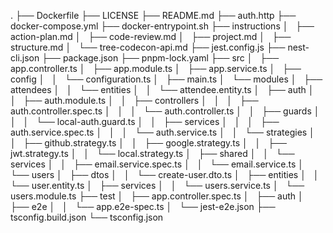 .
├── Dockerfile
├── LICENSE
├── README.md
├── auth.http
├── docker-compose.yml
├── docker-entrypoint.sh
├── instructions
│   ├── action-plan.md
│   ├── code-review.md
│   ├── project.md
│   ├── structure.md
│   └── tree-codecon-api.md
├── jest.config.js
├── nest-cli.json
├── package.json
├── pnpm-lock.yaml
├── src
│   ├── app.controller.ts
│   ├── app.module.ts
│   ├── app.service.ts
│   ├── config
│   │   └── configuration.ts
│   ├── main.ts
│   └── modules
│       ├── attendees
│       │   └── entities
│       │       └── attendee.entity.ts
│       ├── auth
│       │   ├── auth.module.ts
│       │   ├── controllers
│       │   │   ├── auth.controller.spec.ts
│       │   │   └── auth.controller.ts
│       │   ├── guards
│       │   │   └── local-auth.guard.ts
│       │   ├── services
│       │   │   ├── auth.service.spec.ts
│       │   │   └── auth.service.ts
│       │   └── strategies
│       │       ├── github.strategy.ts
│       │       ├── google.strategy.ts
│       │       ├── jwt.strategy.ts
│       │       └── local.strategy.ts
│       ├── shared
│       │   └── services
│       │       ├── email.service.spec.ts
│       │       └── email.service.ts
│       └── users
│           ├── dtos
│           │   └── create-user.dto.ts
│           ├── entities
│           │   └── user.entity.ts
│           ├── services
│           │   └── users.service.ts
│           └── users.module.ts
├── test
│   ├── app.controller.spec.ts
│   ├── auth
│   ├── e2e
│   │   └── app.e2e-spec.ts
│   └── jest-e2e.json
├── tsconfig.build.json
└── tsconfig.json
